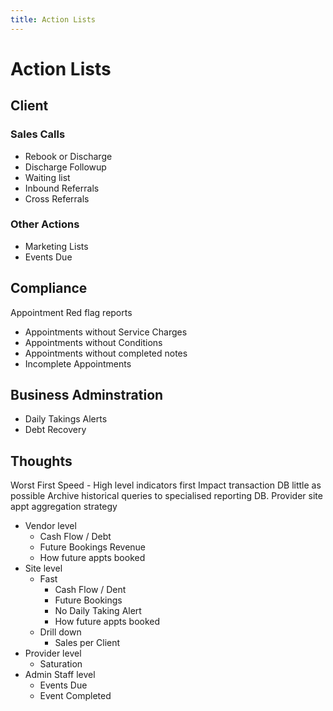 ```yaml
---
title: Action Lists
---
```


# Action Lists

## Client

### Sales Calls

- Rebook or Discharge
- Discharge Followup
- Waiting list
- Inbound Referrals
- Cross Referrals

### Other Actions

- Marketing Lists
- Events Due

## Compliance

Appointment Red flag reports

- Appointments without Service Charges
- Appointments without Conditions
- Appointments without completed notes
- Incomplete Appointments

## Business Adminstration

- Daily Takings Alerts
- Debt Recovery

## Thoughts

Worst First
Speed - High level indicators first
Impact transaction DB little as possible
Archive historical queries to specialised reporting DB.
Provider site appt aggregation strategy

- Vendor level
  - Cash Flow / Debt
  - Future Bookings Revenue
  - How future appts booked
- Site level
  - Fast
    - Cash Flow / Dent
    - Future Bookings
    - No Daily Taking Alert
    - How future appts booked
  - Drill down
    - Sales per Client
- Provider level
  - Saturation
- Admin Staff level
  - Events Due
  - Event Completed
